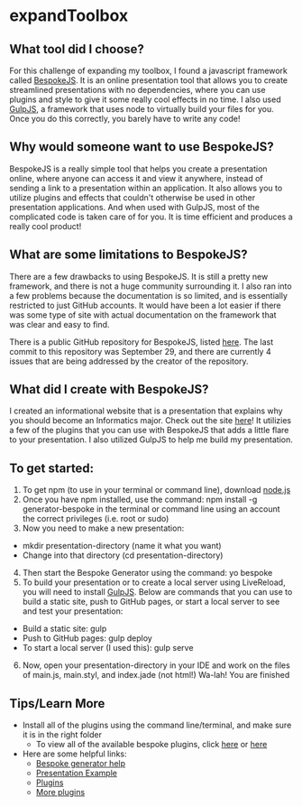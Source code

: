 # expandToolbox
## What tool did I choose?
For this challenge of expanding my toolbox, I found a javascript framework called [BespokeJS](http://markdalgleish.com/presentations/bespoke.js/). It is an online presentation tool that allows you to create streamlined presentations with no dependencies, where you can use plugins and style to give it some really cool effects in no time. I also used [GulpJS](http://gulpjs.com/), a framework that uses node to virtually build your files for you. Once you do this correctly, you barely have to write any code!
## Why would someone want to use BespokeJS?
BespokeJS is a really simple tool that helps you create a presentation online, where anyone can access it and view it anywhere, instead of sending a link to a presentation within an application. It also allows you to utilize plugins and effects that couldn't otherwise be used in other presentation applications. And when used with GulpJS, most of the complicated code is taken care of for you. It is time efficient and produces a really cool product!
## What are some limitations to BespokeJS?
There are a few drawbacks to using BespokeJS. It is still a pretty new framework, and there is not a huge community surrounding it. I also ran into a few problems because the documentation is so limited, and is essentially restricted to just GitHub accounts. It would have been a lot easier if there was some type of site with actual documentation on the framework that was clear and easy to find. 

There is a public GitHub repository for BespokeJS, listed [here](https://github.com/bespokejs/bespoke.git). The last commit to this repository was September 29, and there are currently 4 issues that are being addressed by the creator of the repository.
## What did I create with BespokeJS?
I created an informational website that is a presentation that explains why you should become an Informatics major. Check out the site [here](http://students.washington.edu/jessie23/info343/expandToolbox/presentation-directory/dist/#title-page)! It utilizies a few of the plugins that you can use with BespokeJS that adds a little flare to your presentation. I also utilized GulpJS to help me build my presentation.
## To get started: 
1. To get npm (to use in your terminal or command line), download [node.js](https://nodejs.org/en/download/)
2. Once you have npm installed, use the command: npm install -g generator-bespoke in the terminal or command line using an account the correct privileges (i.e. root or sudo)
3. Now you need to make a new presentation:
  * mkdir presentation-directory (name it what you want)
  * Change into that directory (cd presentation-directory)
4. Then start the Bespoke Generator using the command:  yo bespoke
5. To build your presentation or to create a local server using LiveReload, you will need to install [GulpJS](https://github.com/gulpjs/gulp/blob/master/docs/getting-started.md). Below are commands that you can use to build a static site, push to GitHub pages, or start a local server to see and test your presentation:
  * Build a static site: gulp
  * Push to GitHub pages: gulp deploy
  * To start a local server (I used this): gulp serve
6. Now, open your presentation-directory in your IDE and work on the files of main.js, main.styl, and index.jade (not html!) Wa-lah! You are finished

## Tips/Learn More
  * Install all of the plugins using the command line/terminal, and make sure it is in the right folder
    * To view all of the available bespoke plugins, click [here](https://github.com/bespokejs) or    [here](https://www.npmjs.com/search?q=bespoke+)
  * Here are some helpful links:
    * [Bespoke generator help](https://www.npmjs.com/search?q=bespoke+)
    * [Presentation Example](http://markdalgleish.com/presentations/bespoke.js/)
    * [Plugins](https://www.npmjs.com/search?q=bespoke+)
    * [More plugins](https://github.com/bespokejs) 
